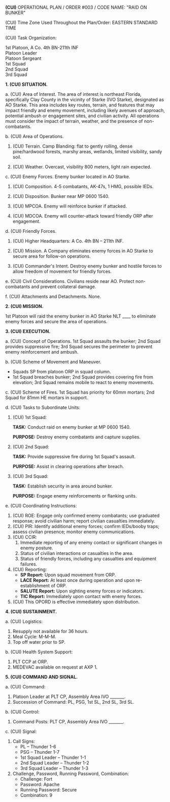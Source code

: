 **(CUI)** OPERATIONAL PLAN / ORDER #003 / CODE NAME: "RAID ON BUNKER"

(CUI) Time Zone Used Throughout the Plan/Order: EASTERN STANDARD TIME

(CUI) Task Organization:

1st Platoon, A Co. 4th BN-211th INF  
Platoon Leader  
Platoon Sergeant  
1st Squad  
2nd Squad  
3rd Squad

**1. (CUI) SITUATION.**

a. (CUI) Area of Interest. The area of interest is northeast Florida, specifically Clay County in the vicinity of Starke (IVO Starke), designated as AO Starke. This area includes key routes, terrain, and features that may impact friendly and enemy movement, including likely avenues of approach, potential ambush or engagement sites, and civilian activity. All operations must consider the impact of terrain, weather, and the presence of non-combatants.

b. (CUI) Area of Operations.

1. (CUI) Terrain. Camp Blanding: flat to gently rolling, dense pine/hardwood forests, marshy areas, wetlands, limited visibility, sandy soil.

2. (CUI) Weather. Overcast, visibility 800 meters, light rain expected.

c. (CUI) Enemy Forces. Enemy bunker located in AO Starke.

1. (CUI) Composition. 4-5 combatants, AK-47s, 1 HMG, possible IEDs.

2. (CUI) Disposition. Bunker near MP 0600 1540.

3. (CUI) MPCOA. Enemy will reinforce bunker if attacked.

4. (CUI) MDCOA. Enemy will counter-attack toward friendly ORP after engagement.

d. (CUI) Friendly Forces.

1. (CUI) Higher Headquarters: A Co. 4th BN – 211th INF.

2. (CUI) Mission. A Company eliminates enemy forces in AO Starke to secure area for follow-on operations.

3. (CUI) Commander's Intent. Destroy enemy bunker and hostile forces to allow freedom of movement for friendly forces.

e. (CUI) Civil Considerations. Civilians reside near AO. Protect non-combatants and prevent collateral damage.

f. (CUI) Attachments and Detachments. None.

**2. (CUI) MISSION.**

1st Platoon will raid the enemy bunker in AO Starke NLT ____ to eliminate enemy forces and secure the area of operations.

**3. (CUI) EXECUTION.**

a. (CUI) Concept of Operations. 1st Squad assaults the bunker; 2nd Squad provides suppressive fire; 3rd Squad secures the perimeter to prevent enemy reinforcement and ambush.

b. (CUI) Scheme of Movement and Maneuver.

- Squads SP from platoon ORP in squad column.
- 1st Squad breaches bunker; 2nd Squad provides covering fire from elevation; 3rd Squad remains mobile to react to enemy movements.

c. (CUI) Scheme of Fires. 1st Squad has priority for 60mm mortars; 2nd Squad for 81mm HE mortars in support.

d. (CUI) Tasks to Subordinate Units:

1. (CUI) 1st Squad:

   **TASK:** Conduct raid on enemy bunker at MP 0600 1540.

   **PURPOSE:** Destroy enemy combatants and capture supplies.

2. (CUI) 2nd Squad:

   **TASK:** Provide suppressive fire during 1st Squad's assault.

   **PURPOSE:** Assist in clearing operations after breach.

3. (CUI) 3rd Squad:

   **TASK:** Establish security in area around bunker.

   **PURPOSE:** Engage enemy reinforcements or flanking units.

e. (CUI) Coordinating Instructions:

1. (CUI) ROE: Engage only confirmed enemy combatants; use graduated response; avoid civilian harm; report civilian casualties immediately.
2. (CUI) PIR: Identify additional enemy forces; confirm IEDs/booby traps; assess civilian presence; monitor enemy communications.
3. (CUI) CCIR: 
   1. Immediate reporting of any enemy contact or significant changes in enemy posture.
   2. Status of civilian interactions or casualties in the area.
   3. Status of friendly forces, including any casualties and equipment failures.
4. (CUI) Reporting:
   - **SP Report:** Upon squad movement from ORP.
   - **LACE Report:** At least once during operation and upon re-establishment of ORP.
   - **SALUTE Report:** Upon sighting enemy forces or indicators.
   - **TIC Report:** Immediately upon contact with enemy forces.
5. (CUI) This OPORD is effective immediately upon distribution.

**4. (CUI) SUSTAINMENT.**

a. (CUI) Logistics:

1. Resupply not available for 36 hours.
2. Meal Cycle: M-M-M.
3. Top off water prior to SP.

b. (CUI) Health System Support:

1. PLT CCP at ORP.
2. MEDEVAC available on request at AXP 1.

**5. (CUI) COMMAND AND SIGNAL.**

a. (CUI) Command:

1. Platoon Leader at PLT CP, Assembly Area IVO _______.
2. Succession of Command: PL, PSG, 1st SL, 2nd SL, 3rd SL.

b. (CUI) Control:

1. Command Posts: PLT CP, Assembly Area IVO _______.

c. (CUI) Signal:

1. Call Signs:
   - PL – Thunder 1-6
   - PSG – Thunder 1-7
   - 1st Squad Leader – Thunder 1-1
   - 2nd Squad Leader – Thunder 1-2
   - 3rd Squad Leader – Thunder 1-3
2. Challenge, Password, Running Password, Combination:
   - Challenge: Fort
   - Password: Apache
   - Running Password: Secure
   - Combination: 9
